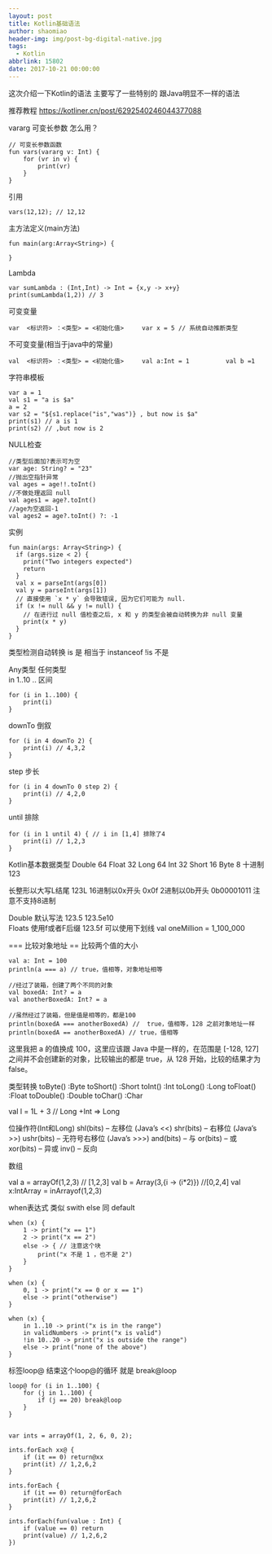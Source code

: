 ```yaml
---
layout: post
title: Kotlin基础语法
author: shaomiao
header-img: img/post-bg-digital-native.jpg
tags:
  - Kotlin
abbrlink: 15802
date: 2017-10-21 00:00:00
---
```

这次介绍一下Kotlin的语法 主要写了一些特别的 跟Java明显不一样的语法

推荐教程
https://kotliner.cn/post/6292540246044377088


vararg 可变长参数 怎么用？ 

	// 可变长参数函数
	fun vars(vararg v: Int) {
		for (vr in v) {
			print(vr)
		}
	}


引用

	vars(12,12); // 12,12

主方法定义(main方法)

	fun main(arg:Array<String>) {
		
	}


Lambda

	var sumLambda : (Int,Int) -> Int = {x,y -> x+y}
	print(sumLambda(1,2)) // 3

可变变量 

    var  <标识符> ：<类型> = <初始化值>     var x = 5 // 系统自动推断类型

不可变变量(相当于java中的常量)

    val  <标识符> ：<类型> = <初始化值>     val a:Int = 1          val b =1

字符串模板

	var a = 1
	val s1 = "a is $a" 
	a = 2
	var s2 = "${s1.replace("is","was")} , but now is $a"
	print(s1) // a is 1
	print(s2) // ,but now is 2

NULL检查

	//类型后面加?表示可为空
	var age: String? = "23" 
	//抛出空指针异常
	val ages = age!!.toInt()
	//不做处理返回 null
	val ages1 = age?.toInt()
	//age为空返回-1
	val ages2 = age?.toInt() ?: -1

实例

	fun main(args: Array<String>) {
	  if (args.size < 2) {
		print("Two integers expected")
		return
	  }
	  val x = parseInt(args[0])
	  val y = parseInt(args[1])
	  // 直接使用 `x * y` 会导致错误, 因为它们可能为 null.
	  if (x != null && y != null) {
		// 在进行过 null 值检查之后, x 和 y 的类型会被自动转换为非 null 变量
		print(x * y)
	  }
	}

类型检测自动转换
is 是  相当于 instanceof
!is 不是

Any类型 任何类型  
in 1..10  .. 区间

	for (i in 1..100) {
		print(i)
	}

downTo 倒叙

	for (i in 4 downTo 2) {
		print(i) // 4,3,2
	}
step 步长

	for (i in 4 downTo 0 step 2) {
		print(i) // 4,2,0
	}

until 排除

	for (i in 1 until 4) { // i in [1,4] 排除了4
		print(i) // 1,2,3
	}

Kotlin基本数据类型
Double 64
Float 32
Long 64
Int 32
Short 16
Byte 8
十进制 123

长整形以大写L结尾    123L
16进制以0x开头 0x0f
2进制以0b开头 0b00001011
注意不支持8进制

Double 默认写法 123.5 123.5e10  
Floats 使用f或者F后缀 123.5f
可以使用下划线  val oneMillion = 1_100_000

=== 比较对象地址  == 比较两个值的大小

	val a: Int = 100
	println(a === a) // true，值相等，对象地址相等

	//经过了装箱，创建了两个不同的对象
	val boxedA: Int? = a
	val anotherBoxedA: Int? = a

	//虽然经过了装箱，但是值是相等的，都是100
	println(boxedA === anotherBoxedA) //  true，值相等，128 之前对象地址一样
	println(boxedA == anotherBoxedA) // true，值相等

这里我把 a 的值换成 100，这里应该跟 Java 中是一样的，在范围是 [-128, 127] 之间并不会创建新的对象，比较输出的都是 true，从 128 开始，比较的结果才为 false。


类型转换
toByte() :Byte
toShort() :Short
toInt()  :Int
toLong() :Long
toFloat() :Float
toDouble() :Double
toChar() :Char

val l = 1L + 3  // Long +Int => Long

位操作符(Int和Long)
shl(bits) – 左移位 (Java’s <<)
shr(bits) – 右移位 (Java’s >>)
ushr(bits) – 无符号右移位 (Java’s >>>)
and(bits) – 与
or(bits) – 或
xor(bits) – 异或
inv() – 反向

数组

val a = arrayOf(1,2,3)    // [1,2,3]
val b = Array(3,{i -> (i*2)})  //[0,2,4]
val x:IntArray = inArrayof(1,2,3)

when表达式 类似 swith    else 同 default

	when (x) {
		1 -> print("x == 1")
		2 -> print("x == 2")
		else -> { // 注意这个块
			print("x 不是 1 ，也不是 2")
		}
	}

	when (x) {
		0, 1 -> print("x == 0 or x == 1")
		else -> print("otherwise")
	}

	when (x) {
		in 1..10 -> print("x is in the range")
		in validNumbers -> print("x is valid")
		!in 10..20 -> print("x is outside the range")
		else -> print("none of the above")
	}

标签loop@  结束这个loop@的循环  就是 break@loop

	loop@ for (i in 1..100) {
		for (j in 1..100) {
			if (j == 20) break@loop
		}
	}


	var ints = arrayOf(1, 2, 6, 0, 2);

	ints.forEach xx@ {
		if (it == 0) return@xx
		print(it) // 1,2,6,2
	}

	ints.forEach {
		if (it == 0) return@forEach
		print(it) // 1,2,6,2
	}

	ints.forEach(fun(value : Int) {
		if (value == 0) return
		print(value) // 1,2,6,2
	})

